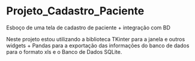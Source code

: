 # Projeto_Cadastro_Paciente
 Esboço de uma tela de cadastro de paciente + integração com BD

Neste projeto estou utilizando a biblioteca TKinter para a janela e outros widgets + Pandas para a exportação das informações do banco de dados para o formato xls e o Banco de Dados SQLite.
